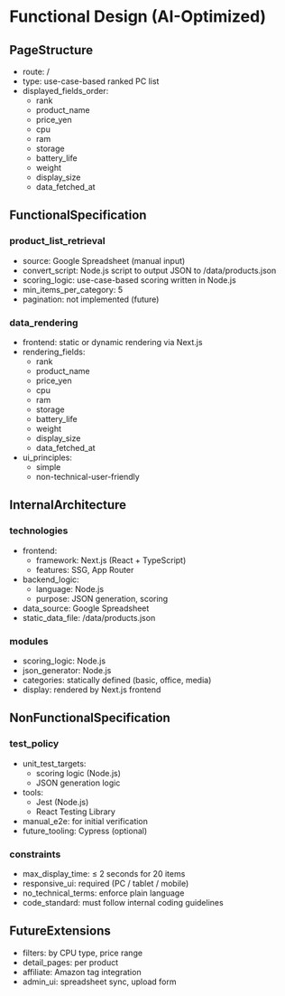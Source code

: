 # Functional Design (AI-Optimized)

## PageStructure

- route: /
- type: use-case-based ranked PC list
- displayed_fields_order:
  - rank
  - product_name
  - price_yen
  - cpu
  - ram
  - storage
  - battery_life
  - weight
  - display_size
  - data_fetched_at

## FunctionalSpecification

### product_list_retrieval

- source: Google Spreadsheet (manual input)
- convert_script: Node.js script to output JSON to /data/products.json
- scoring_logic: use-case-based scoring written in Node.js
- min_items_per_category: 5
- pagination: not implemented (future)

### data_rendering

- frontend: static or dynamic rendering via Next.js
- rendering_fields:
  - rank
  - product_name
  - price_yen
  - cpu
  - ram
  - storage
  - battery_life
  - weight
  - display_size
  - data_fetched_at
- ui_principles:
  - simple
  - non-technical-user-friendly

## InternalArchitecture

### technologies

- frontend:
  - framework: Next.js (React + TypeScript)
  - features: SSG, App Router
- backend_logic:
  - language: Node.js
  - purpose: JSON generation, scoring
- data_source: Google Spreadsheet
- static_data_file: /data/products.json

### modules

- scoring_logic: Node.js
- json_generator: Node.js
- categories: statically defined (basic, office, media)
- display: rendered by Next.js frontend

## NonFunctionalSpecification

### test_policy

- unit_test_targets:
  - scoring logic (Node.js)
  - JSON generation logic
- tools:
  - Jest (Node.js)
  - React Testing Library
- manual_e2e: for initial verification
- future_tooling: Cypress (optional)

### constraints

- max_display_time: ≤ 2 seconds for 20 items
- responsive_ui: required (PC / tablet / mobile)
- no_technical_terms: enforce plain language
- code_standard: must follow internal coding guidelines

## FutureExtensions

- filters: by CPU type, price range
- detail_pages: per product
- affiliate: Amazon tag integration
- admin_ui: spreadsheet sync, upload form
